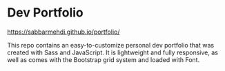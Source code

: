 # Dev Portfolio
https://sabbarmehdi.github.io/portfolio/

This repo contains an easy-to-customize personal dev portfolio that was created with Sass and JavaScript. It is lightweight and fully responsive, as well as comes with the Bootstrap grid system and loaded with Font.
